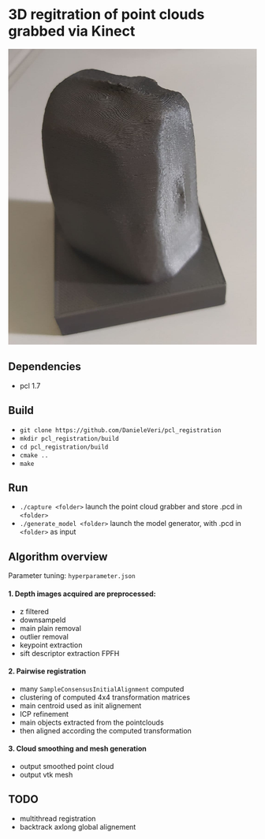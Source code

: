 # 3D regitration of point clouds grabbed via Kinect
![](img.jpg)
## Dependencies
 - pcl 1.7

## Build
 - `git clone https://github.com/DanieleVeri/pcl_registration`
 - `mkdir pcl_registration/build`
 - `cd pcl_registration/build`
 - `cmake ..`
 - `make`

## Run
 - `./capture <folder>` launch the point cloud grabber and store .pcd in `<folder>`
 - `./generate_model <folder>` launch the model generator, with .pcd in `<folder>` as input

## Algorithm overview
Parameter tuning: `hyperparameter.json`
#### 1. Depth images acquired are preprocessed:
 - z filtered
 - downsampeld
 - main plain removal
 - outlier removal
 - keypoint extraction
 - sift descriptor extraction FPFH
#### 2. Pairwise registration 
 - many `SampleConsensusInitialAlignment` computed
 - clustering of computed 4x4 transformation matrices
 - main centroid used as init alignement
 - ICP refinement
 - main objects extracted from the pointclouds
 - then aligned according the computed transformation
#### 3. Cloud smoothing and mesh generation
 - output smoothed point cloud
 - output vtk mesh

## TODO
 - multithread registration
 - backtrack axlong global alignement
